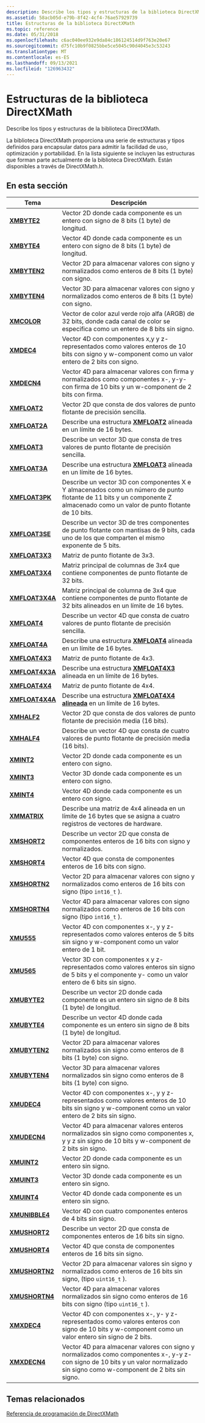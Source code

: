 ```yaml
---
description: Describe los tipos y estructuras de la biblioteca DirectXMath.
ms.assetid: 58acb05d-e79b-8f42-4cf4-76ae57929739
title: Estructuras de la biblioteca DirectXMath
ms.topic: reference
ms.date: 05/31/2018
ms.openlocfilehash: c6ac040ee932e9da84c186124514d9f763e20e67
ms.sourcegitcommit: d75fc10b9f0825bbe5ce5045c90d4045e3c53243
ms.translationtype: MT
ms.contentlocale: es-ES
ms.lasthandoff: 09/13/2021
ms.locfileid: "126963432"
---
```

# <a name="directxmath-library-structures"></a>Estructuras de la biblioteca DirectXMath

Describe los tipos y estructuras de la biblioteca DirectXMath.

La biblioteca DirectXMath proporciona una serie de estructuras y tipos definidos para encapsular datos para admitir la facilidad de uso, optimización y portabilidad. En la lista siguiente se incluyen las estructuras que forman parte actualmente de la biblioteca DirectXMath. Están disponibles a través de DirectXMath.h.

## <a name="in-this-section"></a>En esta sección

| Tema | Descripción |
|-|-|
| [**XMBYTE2**](/windows/desktop/api/DirectXPackedVector/ns-directxpackedvector-xmbyte2) | Vector 2D donde cada componente es un entero con signo de 8 bits (1 byte) de longitud. |
| [**XMBYTE4**](/windows/win32/api/directxpackedvector/ns-directxpackedvector-xmbyte4) | Vector 4D donde cada componente es un entero con signo de 8 bits (1 byte) de longitud.  |
| [**XMBYTEN2**](/windows/desktop/api/DirectXPackedVector/ns-directxpackedvector-xmbyten2) | Vector 2D para almacenar valores con signo y normalizados como enteros de 8 bits (1 byte) con signo. |
| [**XMBYTEN4**](/windows/win32/api/directxpackedvector/ns-directxpackedvector-xmbyten4) | Vector 3D para almacenar valores con signo y normalizados como enteros de 8 bits (1 byte) con signo.  |
| [**XMCOLOR**](/windows/desktop/api/DirectXPackedVector/ns-directxpackedvector-xmcolor) | Vector de color azul verde rojo alfa (ARGB) de 32 bits, donde cada canal de color se especifica como un entero de 8 bits sin signo. |
| [**XMDEC4**](/windows/win32/api/directxpackedvector/ns-directxpackedvector-xmdec4) | Vector 4D con componentes x,y y z- representados como valores enteros de 10 bits con signo y w-component como un valor entero de 2 bits con signo.  |
| [**XMDECN4**](/windows/win32/api/directxpackedvector/ns-directxpackedvector-xmdecn4) | Vector 4D para almacenar valores con firma y normalizados como componentes x-, y-y- con firma de 10 bits y un w-component de 2 bits con firma.  |
| [**XMFLOAT2**](/windows/win32/api/directxmath/ns-directxmath-xmfloat2) | Vector 2D que consta de dos valores de punto flotante de precisión sencilla. |
| [**XMFLOAT2A**](/previous-versions/windows/desktop/legacy/ee419469(v=vs.85)) | Describe una estructura [**XMFLOAT2**](/windows/win32/api/directxmath/ns-directxmath-xmfloat2) alineada en un límite de 16 bytes. |
| [**XMFLOAT3**](/windows/win32/api/directxmath/ns-directxmath-xmfloat3) | Describe un vector 3D que consta de tres valores de punto flotante de precisión sencilla. |
| [**XMFLOAT3A**](/windows/win32/api/directxmath/ns-directxmath-xmfloat3a) | Describe una estructura [**XMFLOAT3**](/windows/win32/api/directxmath/ns-directxmath-xmfloat3) alineada en un límite de 16 bytes. |
| [**XMFLOAT3PK**](/windows/win32/api/directxpackedvector/ns-directxpackedvector-xmfloat3pk) | Describe un vector 3D con componentes X e Y almacenados como un número de punto flotante de 11 bits y un componente Z almacenado como un valor de punto flotante de 10 bits.  |
| [**XMFLOAT3SE**](/windows/win32/api/directxpackedvector/ns-directxpackedvector-xmfloat3se) | Describe un vector 3D de tres componentes de punto flotante con mantisas de 9 bits, cada uno de los que comparten el mismo exponente de 5 bits.  |
| [**XMFLOAT3X3**](/windows/win32/api/directxmath/ns-directxmath-xmfloat3x3) | Matriz de punto flotante de 3x3. |
| [**XMFLOAT3X4**](/windows/win32/api/directxmath/ns-directxmath-xmfloat3x4) | Matriz principal de columnas de 3x4 que contiene componentes de punto flotante de 32 bits. |
| [**XMFLOAT3X4A**](/windows/win32/api/directxmath/ns-directxmath-xmfloat3x4a) | Matriz principal de columna de 3x4 que contiene componentes de punto flotante de 32 bits alineados en un límite de 16 bytes. |
| [**XMFLOAT4**](/windows/win32/api/directxmath/ns-directxmath-xmfloat4) | Describe un vector 4D que consta de cuatro valores de punto flotante de precisión sencilla.  |
| [**XMFLOAT4A**](/windows/win32/api/directxmath/ns-directxmath-xmfloat4a) | Describe una estructura [**XMFLOAT4**](/windows/win32/api/directxmath/ns-directxmath-xmfloat4) alineada en un límite de 16 bytes. |
| [**XMFLOAT4X3**](/windows/win32/api/directxmath/ns-directxmath-xmfloat4x3) | Matriz de punto flotante de 4x3. |
| [**XMFLOAT4X3A**](/windows/win32/api/directxmath/ns-directxmath-xmfloat4x3a) | Describe una estructura [**XMFLOAT4X3**](/windows/win32/api/directxmath/ns-directxmath-xmfloat4x3) alineada en un límite de 16 bytes. |
| [**XMFLOAT4X4**](/windows/win32/api/directxmath/ns-directxmath-xmfloat4x4) | Matriz de punto flotante de 4x4. |
| [**XMFLOAT4X4A**](/previous-versions/windows/desktop/legacy/ee419623(v=vs.85)) | Describe una estructura [**XMFLOAT4X4 alineada**](/windows/win32/api/directxmath/ns-directxmath-xmfloat4x4) en un límite de 16 bytes. |
| [**XMHALF2**](/windows/desktop/api/DirectXPackedVector/ns-directxpackedvector-xmhalf2) | Vector 2D que consta de dos valores de punto flotante de precisión media (16 bits).  |
| [**XMHALF4**](/windows/desktop/api/DirectXPackedVector/ns-directxpackedvector-xmhalf4) | Describe un vector 4D que consta de cuatro valores de punto flotante de precisión media (16 bits).  |
| [**XMINT2**](/windows/win32/api/directxmath/ns-directxmath-xmint2) | Vector 2D donde cada componente es un entero con signo. |
| [**XMINT3**](/windows/win32/api/directxmath/ns-directxmath-xmint3) | Vector 3D donde cada componente es un entero con signo. |
| [**XMINT4**](/windows/win32/api/directxmath/ns-directxmath-xmint4) | Vector 4D donde cada componente es un entero con signo. |
| [**XMMATRIX**](/windows/win32/api/directxmath/ns-directxmath-xmmatrix) | Describe una matriz de 4x4 alineada en un límite de 16 bytes que se asigna a cuatro registros de vectores de hardware. |
| [**XMSHORT2**](/windows/desktop/api/DirectXPackedVector/ns-directxpackedvector-xmshort2) | Describe un vector 2D que consta de componentes enteros de 16 bits con signo y normalizados.  |
| [**XMSHORT4**](/windows/desktop/api/DirectXPackedVector/ns-directxpackedvector-xmshort4) | Vector 4D que consta de componentes enteros de 16 bits con signo.  |
| [**XMSHORTN2**](/windows/desktop/api/DirectXPackedVector/ns-directxpackedvector-xmshortn2) | Vector 2D para almacenar valores con signo y normalizados como enteros de 16 bits con signo (tipo `int16_t` ).  |
| [**XMSHORTN4**](/windows/desktop/api/DirectXPackedVector/ns-directxpackedvector-xmshortn4) | Vector 4D para almacenar valores con signo normalizados como enteros de 16 bits con signo (tipo `int16_t` ).  |
| [**XMU555**](/windows/win32/api/directxpackedvector/ns-directxpackedvector-xmu555) | Vector 4D con componentes x-, y y z- representados como valores enteros de 5 bits sin signo y w-component como un valor entero de 1 bit.  |
| [**XMU565**](/windows/win32/api/directxpackedvector/ns-directxpackedvector-xmu565) | Vector 3D con componentes x y z- representados como valores enteros sin signo de 5 bits y el componente y- como un valor entero de 6 bits sin signo. |
| [**XMUBYTE2**](/windows/desktop/api/DirectXPackedVector/ns-directxpackedvector-xmubyte2) | Describe un vector 2D donde cada componente es un entero sin signo de 8 bits (1 byte) de longitud. |
| [**XMUBYTE4**](/windows/win32/api/directxpackedvector/ns-directxpackedvector-xmubyte4) | Describe un vector 4D donde cada componente es un entero sin signo de 8 bits (1 byte) de longitud.  |
| [**XMUBYTEN2**](/windows/desktop/api/DirectXPackedVector/ns-directxpackedvector-xmubyten2) | Vector 2D para almacenar valores normalizados sin signo como enteros de 8 bits (1 byte) con signo. |
| [**XMUBYTEN4**](/windows/win32/api/directxpackedvector/ns-directxpackedvector-xmubyten4) | Vector 3D para almacenar valores normalizados sin signo como enteros de 8 bits (1 byte) con signo.  |
| [**XMUDEC4**](/windows/win32/api/directxpackedvector/ns-directxpackedvector-xmudec4) | Vector 4D con componentes x-, y y z- representados como valores enteros de 10 bits sin signo y w-component como un valor entero de 2 bits sin signo.  |
| [**XMUDECN4**](/windows/win32/api/directxpackedvector/ns-directxpackedvector-xmudecn4) | Vector 4D para almacenar valores enteros normalizados sin signo como componentes x, y y z sin signo de 10 bits y w-component de 2 bits sin signo.  |
| [**XMUINT2**](/windows/win32/api/directxmath/ns-directxmath-xmuint2) | Vector 2D donde cada componente es un entero sin signo. |
| [**XMUINT3**](/windows/win32/api/directxmath/ns-directxmath-xmuint3) | Vector 3D donde cada componente es un entero sin signo. |
| [**XMUINT4**](/windows/win32/api/directxmath/ns-directxmath-xmuint4) | Vector 4D donde cada componente es un entero sin signo. |
| [**XMUNIBBLE4**](/windows/win32/api/directxpackedvector/ns-directxpackedvector-xmunibble4) | Vector 4D con cuatro componentes enteros de 4 bits sin signo.  |
| [**XMUSHORT2**](/windows/desktop/api/DirectXPackedVector/ns-directxpackedvector-xmushort2) | Describe un vector 2D que consta de componentes enteros de 16 bits sin signo.  |
| [**XMUSHORT4**](/windows/desktop/api/DirectXPackedVector/ns-directxpackedvector-xmushort4) | Vector 4D que consta de componentes enteros de 16 bits sin signo.  |
| [**XMUSHORTN2**](/windows/desktop/api/DirectXPackedVector/ns-directxpackedvector-xmushortn2) | Vector 2D para almacenar valores sin signo y normalizados como enteros de 16 bits sin signo, (tipo `uint16_t` ).  |
| [**XMUSHORTN4**](/windows/desktop/api/DirectXPackedVector/ns-directxpackedvector-xmushortn4) | Vector 4D para almacenar valores normalizados sin signo como enteros de 16 bits con signo (tipo `uint16_t` ).  |
| [**XMXDEC4**](/windows/win32/api/directxpackedvector/ns-directxpackedvector-xmxdec4) | Vector 4D con componentes x-, y- y z- representados como valores enteros con signo de 10 bits y w-component como un valor entero sin signo de 2 bits.  |
| [**XMXDECN4**](/windows/win32/api/directxpackedvector/ns-directxpackedvector-xmxdecn4) | Vector 4D para almacenar valores con signo y normalizados como componentes x-, y-y z- con signo de 10 bits y un valor normalizado sin signo como w-component de 2 bits sin signo.  |

## <a name="related-topics"></a>Temas relacionados

<dl> <dt>

[Referencia de programación de DirectXMath](ovw-xnamath-reference.md)
</dt> </dl>
